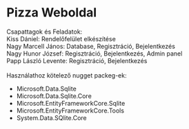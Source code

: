# Pizza Weboldal

Csapattagok és Feladatok: <br />
Kiss Dániel: Rendelőfelület elkészítése <br />
Nagy Marcell János: Database, Regisztráció, Bejelentkezés <br />
Nagy Hunor József: Regisztráció, Bejelentkezés, Admin panel <br />
Papp László Levente: Regisztráció, Bejelentkezés<br />
<br />
Használathoz kötelező nugget packeg-ek:<br />
* Microsoft.Data.Sqlite<br />
* Microsoft.Data.Sqlite.Core<br />
* Microsoft.EntityFrameworkCore.Sqlite<br />
* Microsoft.EntityFrameworkCore.Tools<br />
* System.Data.SQlite.Core<br />
